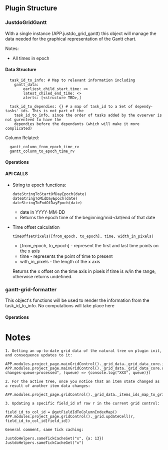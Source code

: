 ## Plugin Structure

### JustdoGridGantt

With a single instance (APP.justdo_grid_gantt) this object will manage the data needed for the 
graphical representation of the Gantt chart. 

Notes:
* All times in epoch

#### Data Structure
      task_id_to_info: # Map to relevant information including                    
        gantt_data:
            earliest_child_start_time: <>
            latest_chiled_end_time: <>
            alerts: [<structure TBD>,]
      
      task_id_to_dependies: {} # a map of task_id to a Set of dependy-tasks' ids. This is not part of the 
        task_id_to_info, since the order of tasks added by the ovserver is not gurenteed to have the 
        dependies before the dependants (which will make it more complicated)  
      
Column Related:

      gantt_column_from_epoch_time_rv
      gantt_colunm_to_epoch_time_rv
            
      
      
          
#### Operations


#### API CALLS

* String to epoch functions:

      dateStringToStartOfDayEpoch(date)
      dateStringToMidDayEpoch(date)
      dateStringToEndOfDayEpoch(date)      
    
  * date in YYYY-MM-DD 
  * Returns the epoch time of the beginning/mid-dat/end of that date
  
* Time offset calculation

      timeOffsetPixels([from_epoch, to_epoch], time, width_in_pixels)
      
  * [from_epoch, to_epoch] - represent the first and last time points on the x axis
  * time - represents the point of time to present
  * with_in_pixels - the length of the x axis
  
  Returns the x offset on the time axis in pixels if time is w/in the range, otherwise 
  returns undefined.
  
   
 
 
### gantt-grid-formatter

This object's functions will be used to render the information from the task_id_to_info. No computations
will take place here
 

#### Operations


# Notes
```
1. Getting an up-to-date grid data of the natural tree on plugin init, and consequence updates to it:

APP.modules.project_page.mainGridControl()._grid_data._grid_data_core.items_by_id
APP.modules.project_page.mainGridControl()._grid_data._grid_data_core.on("data-changes-queue-processed", (queue) => {console.log("XXX", queue)})

2. For the active tree, once you notice that an item state changed as a result of another item data changes:

APP.modules.project_page.gridControl()._grid_data._items_ids_map_to_grid_tree_indices

3. Updating a specific field_id of row r in the current grid control:

field_id_to_col_id = @getFieldIdToColumnIndexMap()
APP.modules.project_page.gridControl()._grid.updateCell(r, field_id_to_col_id[field_id])

General comment, same tick caching:

JustdoHelpers.sameTickCacheSet("x", {a: 13})
JustdoHelpers.sameTickCacheGet("x")
```

